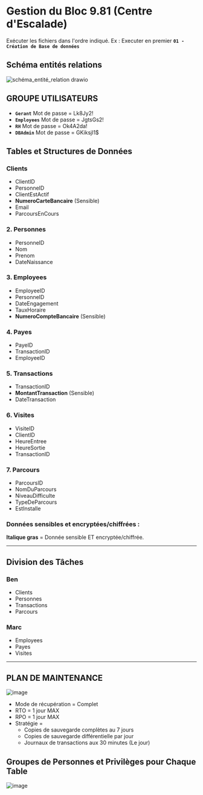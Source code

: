# Gestion du Bloc 9.81 (Centre d'Escalade)
Exécuter les fichiers dans l'ordre indiqué. Ex : Executer en premier **`01 - Création de Base de données`**

## Schéma entités relations
![schéma_entité_relation drawio](https://github.com/user-attachments/assets/24b0b00e-1b44-404e-957c-f0c9d3bffa70)



## GROUPE UTILISATEURS

- **`Gerant`**
	Mot de passe = Lk8Jy2!
- **`Employees`**
	Mot de passe = JgtsGs2!
- **`RH`**
	Mot de passe = Ok4A2da!
- **`DBAdmin`**
	Mot de passe = GKiksjI1$


## Tables et Structures de Données
### **Clients**
  - ClientID
  - PersonneID
  - ClientEstActif
  - **NumeroCarteBancaire** (Sensible)
  - Email
  - ParcoursEnCours

### 2. **Personnes**
  - PersonneID
  - Nom
  - Prenom
  - DateNaissance

### 3. **Employees**
  - EmployeeID
  - PersonneID
  - DateEngagement
  - TauxHoraire
  - **NumeroCompteBancaire** (Sensible)

### 4. **Payes**
  - PayeID
  - TransactionID
  - EmployeeID

### 5. **Transactions**
  - TransactionID
  - **MontantTransaction** (Sensible)
  - DateTransaction

### 6. **Visites**
  - VisiteID
  - ClientID
  - HeureEntree
  - HeureSortie
  - TransactionID

### 7. **Parcours**
  - ParcoursID
  - NomDuParcours
  - NiveauDifficulte
  - TypeDeParcours
  - EstInstalle

### Données sensibles et encryptées/chiffrées :
**Italique gras** = Donnée sensible ET encryptée/chiffrée.

---

## Division des Tâches
### **Ben**
   - Clients
   - Personnes
   - Transactions
   - Parcours 
### **Marc**
   - Employees
   - Payes
   - Visites


---
## PLAN DE MAINTENANCE
![image](https://github.com/user-attachments/assets/800efccd-2f3d-4656-99a3-4532360be8b0)
- Mode de récupération = Complet
- RTO = 1 jour MAX
- RPO = 1 jour MAX
- Stratégie =  
	- Copies de sauvegarde complètes au 7 jours 
	- Copies de sauvegarde différentielle par jour
	- Journaux de transactions aux 30 minutes (Le jour)



## Groupes de Personnes et Privilèges pour Chaque Table
![image](https://github.com/user-attachments/assets/4de96344-fb05-458e-b0cb-5087884c4c4d)
